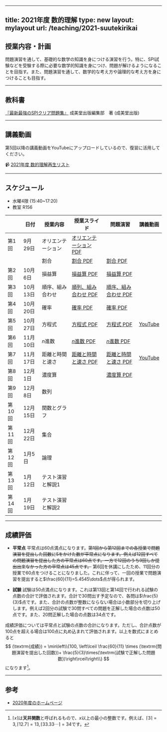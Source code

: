 
---
title: 2021年度 数的理解
type: new
layout: mylayout
url: /teaching/2021-suutekirikai
---

## 授業内容・計画

問題演習を通して、基礎的な数学の知識を身につける演習を行う。特に、SPI試験などを受験する際に必要な数学的知識を身につけ、問題が解けるようになることを目指す。また、問題演習を通して、数学的な考え方や論理的な考え方を身につけることも目指す。

---

## 教科書

[『最新最強のSPIクリア問題集』](https://www.amazon.co.jp/dp/4415232957) 成美堂出版編集部　著 (成美堂出版)

---

## 講義動画

第5回以降の講義動画をYouTubeにアップロードしているので、復習に活用してください。

📹 [2021年度 数的理解再生リスト](https://youtube.com/playlist?list=PLftVC1HKmsDOco6uJxqMBUXoZRF1jfAMK)

---

## スケジュール

* 水曜4限 (15:40~17:20)
* 教室 R156

|| 日付 | 授業内容 | 授業スライド | 問題演習 | 講義動画 |
|----| ---- | ---- | ---- | ---- | ---- |
|第1回| 9月29日 | オリエンテーション | [オリエンテーション PDF](intro.pdf) |  | |
|| | 割合 | [割合 PDF](slide01.pdf) | [割合 PDF](ans01.pdf) | |
|第2回| 10月6日 | 損益算 | [損益算 PDF](slide02.pdf) | [損益算 PDF](ans02.pdf) | |
|第3回| 10月13日 | 順序、組み合わせ | [順列、組み合わせ PDF](slide03.pdf) | [順序、組み合わせ PDF](ans03.pdf) | |
|第4回| 10月20日 | 確率 | [確率 PDF](slide04.pdf) | [確率 PDF](ans04.pdf) | |
|第5回| 10月27日 | 方程式 | [方程式 PDF](slide05.pdf) | [方程式 PDF](ans05.pdf) | [YouTube](https://youtu.be/zxalHfKsoxc)|
|第6回| 11月10日 | $n$進数 | [$n$進数 PDF](slide06.pdf) | [$n$進数 PDF](ans06.pdf) | |
|第7回| 11月17日 | 距離と時間と速さ | [距離と時間と速さ PDF](slide07.pdf) | [距離と時間と速さ PDF](ans07.pdf) | [YouTube](https://youtu.be/WhS2QIIOf-U)|
|第8回| 12月1日 | 濃度算 |  | [濃度算 PDF](ans08.pdf) | |
|第9回| 12月8日 | 数列 |  |  | |
|第10回| 12月15日 | 関数とグラフ |  |  | |
|第11回| 12月22日 | 集合 |  |  | |
|第12回| 1月5日 | 論理 |  |  | |
|第13回| 1月12日 | テスト演習と解説1 |  |  | |
|第14回| 1月19日 | テスト演習と解説2 |  |  | |

---

## 成績評価

- **平常点** 平常点は60点満点になります。~~第1回から第12回までの各授業で問題演習を提出した回数に5をかけた数が平常点になります。例えば12回すべての問題演習を提出した方の平常点は60点です。一方で12回のうち9回しか提出出来なかった方の平常点は45点です。~~
第6回を休講にしたため、11回分の授業で60点をつけることになりました。これに伴って、一回の授業で問題演習を提出すると$\frac{60}{11}=5.4545\dots$点が得られます。

- **試験** 試験は50点満点になります。これは第13回と第14回で行われる試験の点数の合計で評価されます。合計で30問出す予定なので、各問は$\frac{5}{3}$点です。また、合計の点数が整数にならない場合は小数部分を切り上げします。例えば2回分の試験で30問すべての問題を正解した場合の点数は50点です。また、20問正解した場合の点数は34点です。

成績評価については平常点と試験の点数の合計になります。ただし、合計点数が100点を超える場合は100点に丸め込まれて評価されます。以上を数式にまとめると
$$ (\textrm{成績}) = \min\left\\{100, \left\lceil \frac{60}{11} \times (\textrm{問題演習を提出した回数})+ \frac{5}{3}\times(\textrm{試験で正解した問題数})\right\rceil\right\\} $$
になります[^ceil]。

---

## 参考

- [2020年度のホームページ](/teaching/2020-suutekirikai/)

[^ceil]: $\lceil x\rceil$は**天井関数**と呼ばれるもので、$x$以上の最小の整数です。例えば、$\lceil 3\rceil=3, \lceil 12.7\rceil=13, \lceil 33.33\cdots\rceil=34$です。